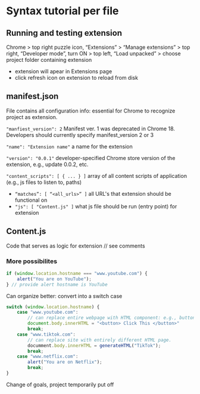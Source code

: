 # Syntax tutorial per file

## Running and testing extension
Chrome > top right puzzle icon, “Extensions” > “Manage extensions” > top right, “Developer mode”, turn ON > top left, “Load unpacked” > choose project folder containing extension

- extension will apear in Extensions page
- click refresh icon on extension to reload from disk

## manifest.json
File contains all configuration info: essential for Chrome to recognize project as extension.

`"manfiest_version": 2` Manifest ver. 1 was deprecated in Chrome 18. Developers should currently specify manifest_version 2 or 3

`"name": "Extension name"` a name for the extension

`"version": "0.0.1"` developer-specified Chrome store version of the extension, e.g., update 0.0.2, etc.

`"content_scripts": [ { ... } ]` array of all content scripts of application (e.g., js files to listen to, paths)

- `“matches”: [ “<all_urls>” ]` all URL's that extension should be functional on
- `"js": [ "Content.js" ]` what js file should be run (entry point) for extension

## Content.js
Code that serves as logic for extension // see comments

### More possibilites
```javascript
if (window.location.hostname === "www.youtube.com") {
    alert("You are on YouTube");
} // provide alert hostname is YouTube
```

Can organize better: convert into a switch case
```javascript
switch (window.location.hostname) {
    case "www.youtube.com":
        // can replace entire webpage with HTML component: e.g., button
        document.body.innerHTML = "<button> Click This </button>"
        break;
    case "www.tiktok.com":
        // can replace site with entirely different HTML page.
        documment.body.innerHTML = generateHTML("TikTok");
        break;
    case "www.netflix.com":
        alert("You are on Netflix");
        break;
}
```

Change of goals, project temporarily put off
